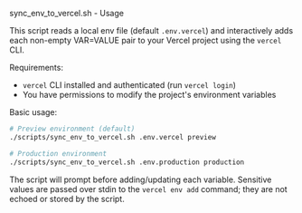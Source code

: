 sync_env_to_vercel.sh - Usage

This script reads a local env file (default `.env.vercel`) and interactively adds each non-empty VAR=VALUE pair to your Vercel project using the `vercel` CLI.

Requirements:
- `vercel` CLI installed and authenticated (run `vercel login`)
- You have permissions to modify the project's environment variables

Basic usage:

```bash
# Preview environment (default)
./scripts/sync_env_to_vercel.sh .env.vercel preview

# Production environment
./scripts/sync_env_to_vercel.sh .env.production production
```

The script will prompt before adding/updating each variable. Sensitive values are passed over stdin to the `vercel env add` command; they are not echoed or stored by the script.
